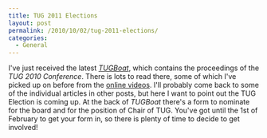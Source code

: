 ```yaml
---
title: TUG 2011 Elections
layout: post
permalink: /2010/10/02/tug-2011-elections/
categories:
  - General
---
```

I've just received the latest [_TUGBoat_](https://tug.org/TUGboat/contents.html), which contains the proceedings of the _TUG 2010 Conference_. There is lots to read there, some of which I've picked up on before from the [online videos](http://river-valley.zeeba.tv/conferences/tug-2010). I'll probably come back to some of the individual articles in other posts, but here I want to point out the TUG Election is coming up. At the back of _TUGBoat_ there's a form to nominate for the board and for the position of Chair of TUG. You've got until the 1st of February to get your form in, so there is plenty of time to decide to get involved!

